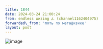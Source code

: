 ```yaml
---
title: 1844
date: 2024-03-24 21:00:24
from: endless шизing ⍼ (channel1162404975)
forwarded\_from: 'пять по метафизике'
layout: post
---
```


![image](photos/photo_287@24-03-2024_21-00-24.jpg)


